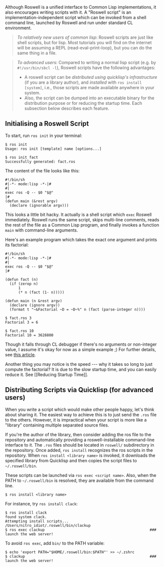 Although Roswell is a unified interface to Common Lisp implementations, it also encourages writing scripts with it. A "Roswell script" is an implementation-independent script which can be invoked from a shell command line, launched by Roswell and run under standard CL environment.

> *To relatively new users of common lisp*: Roswell scripts are just like shell scripts, but for lisp. Most tutorials you will find on the internet will be assuming a REPL (read-eval-print-loop), but you can do the same thing in a file.

> *To advanced users*: Compared to writing a normal lisp script (e.g. by `#!/usr/bin/sbcl -l`), Roswell scripts have the following advantages:
> * A roswell script can be *distributed using quicklisp's infrastructure* (if you are a library author), and *installed* with `ros install [system]`, i.e., those scripts are made available anywhere in your system.
> * Also, the script can be dumped into an executable binary for the distribution purpose or for reducing the startup time. Each subsection below describes each feature.

## Initialising a Roswell Script

To start, run `ros init` in your terminal:

```
$ ros init
Usage: ros init [template] name [options...]

$ ros init fact
Successfully generated: fact.ros
```

<!--
It adds a file extension `.ros`.

Perhaps it's hardly understandable if you have been using only Unix OSes for years like me. Actually, it works well even without `.ros` on Unix, so renaming it to the name which doesn't have `.ros` is a usual manner if the script doesn't have to run on Windows. However, it helps Roswell to differentiate it from shell scripts, and Roswell provides some additional features for it like [Making Executables](#making-executables).
-->

The content of the file looks like this:

```common-lisp
#!/bin/sh
#|-*- mode:lisp -*-|#
#|
exec ros -Q -- $0 "$@"
|#
(defun main (&rest argv)
  (declare (ignorable argv)))
```

This looks a little bit hacky. It actually is a shell script which `exec` Roswell immediately. Roswell runs the same script, skips multi-line comments, reads the rest of the file as a Common Lisp program, and finally invokes a function `main` with command-line arguments.

Here's an example program which takes the exact one argument and prints its factorial:

```common-lisp
#!/bin/sh
#|-*- mode:lisp -*-|#
#|
exec ros -Q -- $0 "$@"
|#

(defun fact (n)
  (if (zerop n)
      1
      (* n (fact (1- n)))))

(defun main (n &rest argv)
  (declare (ignore argv))
  (format t "~&Factorial ~D = ~D~%" n (fact (parse-integer n))))
```

```
$ fact.ros 3
Factorial 3 = 6

$ fact.ros 10
Factorial 10 = 3628800
```

Though it falls through CL debugger if there's no arguments or non-integer value, I assume it's okay for now as a simple example ;) For further details, see [this article](Advanced-scripting).

Another thing you may notice is the speed --- why it takes so long to just compute the factorial? It is due to the slow startup time, and you can easily reduce it. See [[Reducing Startup Time]].

## Distributing Scripts via Quicklisp (for advanced users)

When you write a script which would make other people happy, let's think about sharing it.
The easiest way to achieve this is to just send the `.ros` file to the others.
However, it is impractical when your script is more like a "library" containing multiple separated source files.

If you're the author of the library, then consider adding the ros file to the repository and automatically providing a roswell-installable command-line interface to it.
The `.ros` files should be located in `roswell/` subdirectory in the repository.
Once added, `ros install` recognizes the ros scripts in the repository.
When `ros install <library name>` is invoked, it downloads the specified library from Quicklisp
and then copies the script files to `~/.roswell/bin`.
<!-- and gives them an executable flag. -->
These scripts can be launched via `ros exec <script name>`.
Also, when the PATH to `~/.roswell/bin` is resolved, they are available from the command line.

```
$ ros install <library name>
```

For instance, try `ros install clack`:

```
$ ros install clack
found system clack.
Attempting install scripts...
/Users/nitro_idiot/.roswell/bin/clackup
$ ros exec clackup                                                ### launch the web server!
```

To avoid `ros exec`, add `bin/` to the PATH variable:

```
$ echo 'export PATH="$HOME/.roswell/bin:$PATH"' >> ~/.zshrc
$ clackup                                                         ### launch the web server!
```
